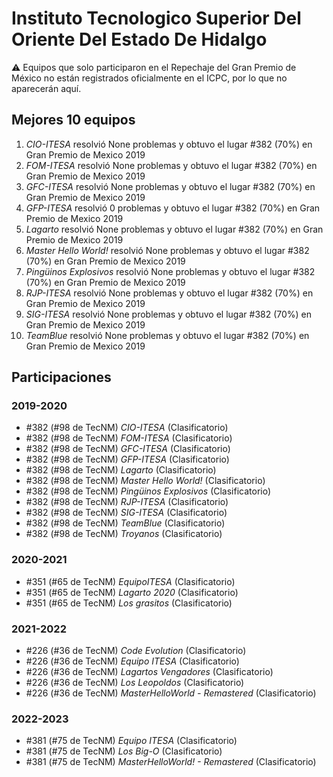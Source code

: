 # Instituto Tecnologico Superior Del Oriente Del Estado De Hidalgo

:warning: Equipos que solo participaron en el Repechaje del Gran Premio de México no están registrados oficialmente en el ICPC, por lo que no aparecerán aquí.

## Mejores 10 equipos

1. _CIO-ITESA_ resolvió None problemas y obtuvo el lugar #382 (70%) en Gran Premio de Mexico 2019
1. _FOM-ITESA_ resolvió None problemas y obtuvo el lugar #382 (70%) en Gran Premio de Mexico 2019
1. _GFC-ITESA_ resolvió None problemas y obtuvo el lugar #382 (70%) en Gran Premio de Mexico 2019
1. _GFP-ITESA_ resolvió 0 problemas y obtuvo el lugar #382 (70%) en Gran Premio de Mexico 2019
1. _Lagarto_ resolvió None problemas y obtuvo el lugar #382 (70%) en Gran Premio de Mexico 2019
1. _Master Hello World!_ resolvió None problemas y obtuvo el lugar #382 (70%) en Gran Premio de Mexico 2019
1. _Pingüinos Explosivos_ resolvió None problemas y obtuvo el lugar #382 (70%) en Gran Premio de Mexico 2019
1. _RJP-ITESA_ resolvió None problemas y obtuvo el lugar #382 (70%) en Gran Premio de Mexico 2019
1. _SIG-ITESA_ resolvió None problemas y obtuvo el lugar #382 (70%) en Gran Premio de Mexico 2019
1. _TeamBlue_ resolvió None problemas y obtuvo el lugar #382 (70%) en Gran Premio de Mexico 2019

## Participaciones

### 2019-2020

- #382 (#98 de TecNM) _CIO-ITESA_ (Clasificatorio)
- #382 (#98 de TecNM) _FOM-ITESA_ (Clasificatorio)
- #382 (#98 de TecNM) _GFC-ITESA_ (Clasificatorio)
- #382 (#98 de TecNM) _GFP-ITESA_ (Clasificatorio)
- #382 (#98 de TecNM) _Lagarto_ (Clasificatorio)
- #382 (#98 de TecNM) _Master Hello World!_ (Clasificatorio)
- #382 (#98 de TecNM) _Pingüinos Explosivos_ (Clasificatorio)
- #382 (#98 de TecNM) _RJP-ITESA_ (Clasificatorio)
- #382 (#98 de TecNM) _SIG-ITESA_ (Clasificatorio)
- #382 (#98 de TecNM) _TeamBlue_ (Clasificatorio)
- #382 (#98 de TecNM) _Troyanos_ (Clasificatorio)

### 2020-2021

- #351 (#65 de TecNM) _EquipoITESA_ (Clasificatorio)
- #351 (#65 de TecNM) _Lagarto 2020_ (Clasificatorio)
- #351 (#65 de TecNM) _Los grasitos_ (Clasificatorio)

### 2021-2022

- #226 (#36 de TecNM) _Code Evolution_ (Clasificatorio)
- #226 (#36 de TecNM) _Equipo ITESA_ (Clasificatorio)
- #226 (#36 de TecNM) _Lagartos Vengadores_ (Clasificatorio)
- #226 (#36 de TecNM) _Los Leopoldos_ (Clasificatorio)
- #226 (#36 de TecNM) _MasterHelloWorld - Remastered_ (Clasificatorio)

### 2022-2023

- #381 (#75 de TecNM) _Equipo ITESA_ (Clasificatorio)
- #381 (#75 de TecNM) _Los Big-O_ (Clasificatorio)
- #381 (#75 de TecNM) _MasterHelloWorld! - Remastered_ (Clasificatorio)



